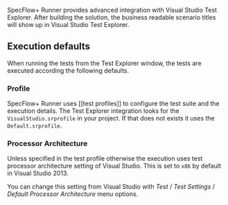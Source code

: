 SpecFlow+ Runner provides advanced integration with Visual Studio Test Explorer. After building the solution, the business readable scenario titles will show up in Visual Studio Test Explorer.

## Execution defaults

When running the tests from the Test Explorer window, the tests are executed according the following defaults.

### Profile

SpecFlow+ Runner uses [[test profiles]] to configure the test suite and the execution details. The Test Explorer integration looks for the `VisualStudio.srprofile` in your project. If that does not exists it uses the `Default.srprofile`.

### Processor Architecture

Unless specified in the test profile otherwise the execution uses test processor architecture setting of Visual Studio. This is set to `x86` by default in Visual Studio 2013. 

You can change this setting from Visual Studio with _Test_ / _Test Settings_ / _Default Processor Architecture_ menu options.